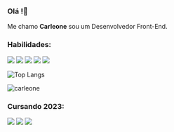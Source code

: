 ### Olá !👋
Me chamo <strong>Carleone</strong> sou um Desenvolvedor Front-End. 

<h3>Habilidades:</h3>
<div class="box" style="display:flex,">
  
   <img src="https://img.shields.io/badge/HTML5-E34F26?style=for-the-badge&logo=html5&logoColor=white">
   <img src="https://img.shields.io/badge/CSS3-1572B6?style=for-the-badge&logo=css3&logoColor=white">
   <img src="https://img.shields.io/badge/Sass-CC6699?style=for-the-badge&logo=sass&logoColor=white">
   <img src="https://img.shields.io/badge/GitHub-100000?style=for-the-badge&logo=github&logoColor=white">
   <img src="https://img.shields.io/badge/Bootstrap-563D7C?style=for-the-badge&logo=bootstrap&logoColor=white">
</div>

![Top Langs](https://github-readme-stats.vercel.app/api/top-langs/?username=Carleone-Souza-Santos)

<!--Carleone-Souza-Santos-->
![carleone](https://github-readme-stats.vercel.app/api?username=Carleone-Souza-Santos)

<div class="box" style="display:flex,">
    <h3>Cursando 2023:</h3>
       <img src="https://img.shields.io/badge/JavaScript-323330?style=for-the-badge&logo=javascript&logoColor=F7DF1E">
         <img src="https://img.shields.io/badge/Node.js-43853D?style=for-the-badge&logo=node.js&logoColor=white">
           <img src="https://img.shields.io/badge/TypeScript-007ACC?style=for-the-badge&logo=typescript&logoColor=white">
         </div>

